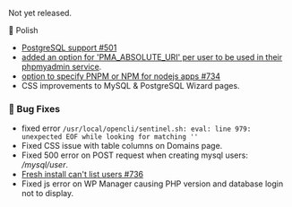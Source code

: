 Not yet released.

💅 Polish
- [PostgreSQL support #501](https://github.com/stefanpejcic/OpenPanel/issues/501)
- [added an option for 'PMA_ABSOLUTE_URI' per user to be used in their phpmyadmin service](https://discord.com/channels/1205652108213485568/1205652108213485571/1432304746647261205).
- [option to specify PNPM or NPM for nodejs apps #734](https://github.com/stefanpejcic/OpenPanel/discussions/734)
- CSS improvements to MySQL & PostgreSQL Wizard pages.

### 🐛 Bug Fixes
- fixed error `/usr/local/opencli/sentinel.sh: eval: line 979: unexpected EOF while looking for matching ''`
- Fixed CSS issue with table columns on Domains page.
- Fixed 500 error on POST request when creating mysql users: */mysql/user*.
- [Fresh install can't list users #736](https://github.com/stefanpejcic/OpenPanel/issues/736)
- Fixed js error on WP Manager causing PHP version and database login not to display.

